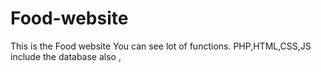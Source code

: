 # Food-website
This is the Food website You can see lot of functions. PHP,HTML,CSS,JS include the database also , 
